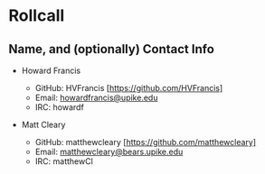 Rollcall
========

Name, and (optionally) Contact Info
-------------------------------------------------


* Howard Francis
	* GitHub: HVFrancis [https://github.com/HVFrancis]
	* Email: howardfrancis@upike.edu
	* IRC: howardf
  
* Matt Cleary
	* GitHub: matthewcleary [https://github.com/matthewcleary]
	* Email: matthewcleary@bears.upike.edu
	* IRC: matthewCl
